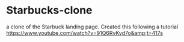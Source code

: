 # Starbucks-clone
a clone of the Starbuck landing page. Created this following a tutorial https://www.youtube.com/watch?v=91Q6RvKvd7o&amp;t=417s
